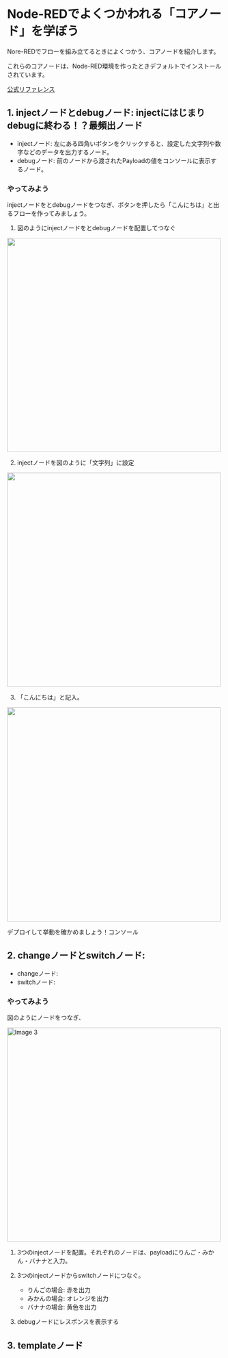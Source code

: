 # Node-REDでよくつかわれる「コアノード」を学ぼう

Nore-REDでフローを組み立てるときによくつかう、コアノードを紹介します。


これらのコアノードは、Node-RED環境を作ったときデフォルトでインストールされています。

[公式リファレンス](https://nodered.jp/docs/user-guide/nodes)


## 1. injectノードとdebugノード: injectにはじまりdebugに終わる！？最頻出ノード

- injectノード: 左にある四角いボタンをクリックすると、設定した文字列や数字などのデータを出力するノード。
- debugノード: 前のノードから渡されたPayloadの値をコンソールに表示するノード。

### やってみよう
injectノードをとdebugノードをつなぎ、ボタンを押したら「こんにちは」と出るフローを作ってみましょう。

1. 図のようにinjectノードをとdebugノードを配置してつなぐ
<img src="https://i.gyazo.com/39eddfeebf8cb98516014a8c9a6527bb.png" width="500">

2. injectノードを図のように「文字列」に設定
<img src="https://i.gyazo.com/55b213766fe04898d7926cc85d7738d3.png" width="500">

3. 「こんにちは」と記入。
<img src="https://i.gyazo.com/7c2cf66b5e9e404eefaf0bd0cd13b525.png" width="500">

デプロイして挙動を確かめましょう！コンソール


## 2. changeノードとswitchノード: 

- changeノード: 
- switchノード: 

### やってみよう
図のようにノードをつなぎ、

<img src="https://i.gyazo.com/899837fd64bfcfb1b23cd574edbf4775.png" width="500px" alt="Image 3">

1. 3つのinjectノードを配置。それぞれのノードは、payloadにりんご・みかん・バナナと入力。


2. 3つのinjectノードからswitchノードにつなぐ。

    - りんごの場合: 赤を出力
    - みかんの場合: オレンジを出力
    - バナナの場合: 黄色を出力


3. debugノードにレスポンスを表示する


## 3. templateノード


